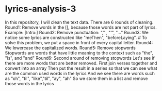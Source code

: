 # lyrics-analysis-3
In this repository, I will clean the text data. There are 6 rounds of cleaning. 
Round1: Remove words in the [], because those words are not part of lyrics. Example: [Intro:]
Round2: Remove punctuation: "," , "'", "..."
Round3: We notice some lyrics are constructed like "meThen", "beforeLaying".
        # To solve this problem, we put a space in front of every capital letter. 
Round4: We lowercase the capitalized words.
Round5: Remove stopwords 
        Stopwords are words that have little meaning to the context such as "the", "is", and "and"
Round6: Second around of removing stopwords
        Let's see if there are more words that are better removed.
        First join verses together and convert into an array 
        Then put the result in a series so that we can see what are the common used words in the lyrics 
        And we see there are words such as "oh", "til", "like","til", "ay", "ah"
        So we store them in a list and remove those words in the lyrics
